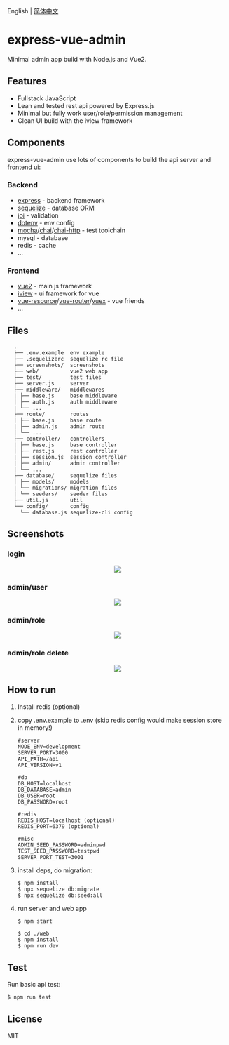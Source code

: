 English | [简体中文](./README_CN.md)

# express-vue-admin

Minimal admin app build with Node.js and Vue2.

## Features
  * Fullstack JavaScript
  * Lean and tested rest api powered by Express.js
  * Minimal but fully work user/role/permission management
  * Clean UI build with the iview framework

## Components

express-vue-admin use lots of components to build the api server and frontend ui:

### Backend
* [express](https://expressjs.com/) - backend framework
* [sequelize](http://docs.sequelizejs.com/) - database ORM
* [joi](https://github.com/hapijs/joi) - validation
* [dotenv](https://github.com/motdotla/dotenv) - env config
* [mocha](https://mochajs.org/)/[chai](http://chaijs.com/)/[chai-http](https://github.com/chaijs/chai-http) - test toolchain
* mysql - database
* redis - cache
* ...

### Frontend
* [vue2](https://vuejs.org/) - main js framework
* [iview](https://www.iviewui.com/) - ui framework for vue
* [vue-resource](https://github.com/pagekit/vue-resource)/[vue-router](https://github.com/vuejs/vue-router)/[vuex](https://github.com/vuejs/vuex) - vue friends
* ...

## Files

      .
      ├── .env.example  env example
      ├── .sequelizerc  sequelize rc file
      ├── screenshots/  screenshots
      ├── web/          vue2 web app
      ├── test/         test files
      ├── server.js     server
      ├── middleware/   middlewares
      | ├── base.js     base middleware
      | ├── auth.js     auth middleware
      | └── ...
      ├── route/        routes
      | ├── base.js     base route
      | ├── admin.js    admin route
      | └── ...
      ├── controller/   controllers
      | ├── base.js     base controller
      | ├── rest.js     rest controller
      | ├── session.js  session controller
      | ├── admin/      admin controller
      | └── ...
      ├── database/     sequelize files
      | ├── models/     models
      | └── migrations/ migration files
      | └── seeders/    seeder files
      ├── util.js       util
      └── config/       config
        └── database.js sequelize-cli config

## Screenshots

### login

<p align="center">
<kbd>
  <img src="https://raw.github.com/jarontai/express-vue-admin/master/screenshots/login.png">
</kbd>
</p>

### admin/user

<p align="center">
<kbd>
  <img src="https://raw.github.com/jarontai/express-vue-admin/master/screenshots/admin_user.png">
</kbd>
</p>

### admin/role

<p align="center">
<kbd>
  <img src="https://raw.github.com/jarontai/express-vue-admin/master/screenshots/admin_role.png">
</kbd>
</p>

### admin/role delete

<p align="center">
<kbd>
  <img src="https://raw.github.com/jarontai/express-vue-admin/master/screenshots/admin_role_delete.png">
</kbd>
</p>


## How to run

 1. Install redis (optional)

 2. copy .env.example to .env (skip redis config would make session store in memory!)
    ```
    #server
    NODE_ENV=development
    SERVER_PORT=3000
    API_PATH=/api
    API_VERSION=v1

    #db
    DB_HOST=localhost
    DB_DATABASE=admin
    DB_USER=root
    DB_PASSWORD=root

    #redis
    REDIS_HOST=localhost (optional)
    REDIS_PORT=6379 (optional)

    #misc
    ADMIN_SEED_PASSWORD=adminpwd
    TEST_SEED_PASSWORD=testpwd
    SERVER_PORT_TEST=3001

    ```

 3. install deps, do migration:
    ```
    $ npm install
    $ npx sequelize db:migrate
    $ npx sequelize db:seed:all
    ```

 4. run server and web app
    ```
    $ npm start

    $ cd ./web
    $ npm install
    $ npm run dev
    ```

## Test

Run basic api test:

```
$ npm run test
```

## License

MIT
